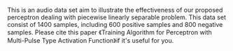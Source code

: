 This is an audio data set aim to illustrate the effectiveness of our proposed perceptron dealing with piecewise linearly separable problem.
This data set consist of 1400 samples, including 600 positive samples and 800 negative samples.
Please cite this paper 《Training Algorithm for Perceptron with Multi-Pulse Type Activation Function》if it's useful for you.
